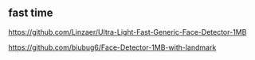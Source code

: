 
## fast time
https://github.com/Linzaer/Ultra-Light-Fast-Generic-Face-Detector-1MB

https://github.com/biubug6/Face-Detector-1MB-with-landmark